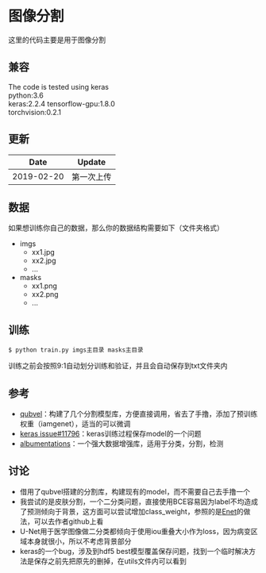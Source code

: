 # 图像分割

这里的代码主要是用于图像分割

## 兼容
The code is tested using keras  
python:3.6  
keras:2.2.4 
tensorflow-gpu:1.8.0  
torchvision:0.2.1

## 更新
| Date     | Update |
|----------|--------|
| 2019-02-20 | 第一次上传 |



## 数据
如果想训练你自己的数据，那么你的数据结构需要如下（文件夹格式）
- imgs
  - xx1.jpg
  - xx2.jpg
  - ...
- masks
  - xx1.png
  - xx2.png
  - ...


## 训练
```
$ python train.py imgs主目录 masks主目录
```
训练之前会按照9:1自动划分训练和验证，并且会自动保存到txt文件夹内


## 参考
  - [qubvel]([https://github.com/keras-team/keras/issues/9498](https://github.com/qubvel/segmentation_models))：构建了几个分割模型库，方便直接调用，省去了手撸，添加了预训练权重（iamgenet），适当的可以微调
  - [keras issue#11796]([https://stackoverflow.com/questions/41075993/facenet-triplet-loss-with-keras](https://github.com/keras-team/keras/issues/11796))：keras训练过程保存model的一个问题
  - [albumentations](https://github.com/albu/albumentations)：一个强大数据增强库，适用于分类，分割，检测



## 讨论
- 借用了qubvel搭建的分割库，构建现有的model，而不需要自己去手撸一个
- 我尝试的是皮肤分割，一个二分类问题，直接使用BCE容易因为label不均造成了预测倾向于背景，这方面可以尝试增加class_weight，参照的是[Enet](https://github.com/TimoSaemann/ENet/blob/master/scripts/calculate_class_weighting.py)的做法，可以去作者github上看
- U-Net用于医学图像做二分类都倾向于使用iou重叠大小作为loss，因为病变区域本身就很小，所以不考虑背景部分
- keras的一个bug，涉及到hdf5 best模型覆盖保存问题，找到一个临时解决方法是保存之前先把原先的删掉，在utils文件内可以看到